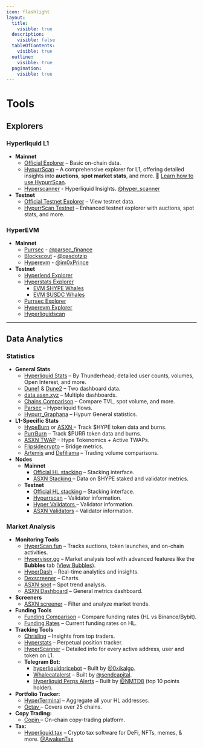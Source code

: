 ```yaml
---
icon: flashlight
layout:
  title:
    visible: true
  description:
    visible: false
  tableOfContents:
    visible: true
  outline:
    visible: true
  pagination:
    visible: true
---
```


# Tools

## Explorers

### Hyperliquid L1

* **Mainnet**
  * [Official Explorer](https://app.hyperliquid.xyz/explorer) – Basic on-chain data.
  * [HypurrScan](https://hypurrscan.io/) – A comprehensive explorer for L1, offering detailed insights into **auctions**, **spot market stats**, and more. 📖 [Learn how to use HypurrScan](https://x.com/HypurrScan/status/1826398417641463842).
  * [Hyperscanner](https://www.hyperscanner.app/) - Hyperliquid Insights. [@hyper\_scanner](https://x.com/hyper_scanner)
* **Testnet**
  * [Official Testnet Explorer](https://app.hyperliquid-testnet.xyz/explorer) – View testnet data.
  * [HypurrScan Testnet](https://testnet.hypurrscan.io/) – Enhanced testnet explorer with auctions, spot stats, and more.

### HyperEVM

* **Mainnet**
  * [Purrsec](https://purrsec.com/) - [@parsec\_finance](https://x.com/parsec_finance/status/1891938596887638177)
  * [Blockscout](https://hyperliquid.cloud.blockscout.com/) - [@gasdotzip](https://x.com/gasdotzip/status/1891822061615480850)
  * [Hyperevm](https://hyperevm-explorer.vercel.app/) - [@im0xPrince](https://x.com/im0xPrince/status/1891741047341908085)
* **Testnet**
  * [Hyperlend Explorer](https://explorer.hyperlend.finance/)
  * [Hyperstats Explorer](https://evm.hyperstats.xyz/)
    * [EVM $HYPE Whales](https://hyperstats.xyz/evm/hype)
    * [EVM $USDC Whales](https://hyperstats.xyz/evm/usdc)
  * [Purrsec Explorer](https://evm.hyperstats.xyz/)
  * [Hyperevm Explorer](https://hyperevm-explorer.vercel.app/)
  * [Hyperliquidscan](https://www.hyperliquidscan.com/)

***

## Data Analytics

### Statistics

* **General Stats**
  * [Hyperliquid Stats](https://stats.hyperliquid.xyz/) – By Thunderhead; detailed user counts, volumes, Open Interest, and more.
  * [Dune1](https://dune.com/uwusanauwu/perps) & [Dune2](https://dune.com/x3research/hyperliquid) – Two dashboard data.
  * [data.asxn.xyz](https://data.asxn.xyz/)  – Multiple dashboards.
  * [Chains Comparison](https://defillama.com/chains) – Compare TVL, spot volume, and more.
  * [Parsec](https://parsec.fi/layout/kez/PssG-HFO) – Hyperliquid flows.
  * [Hypurr\_Graphana](https://grafana.hypurr.fun/public-dashboards/2feb20d46df444aeb9019caee60d97ad?orgId=1\&refresh=5s\&from=now-30d\&to=now\&timezone=browser) – Hypurr General statistics.
* **L1-Specific Stats**
  * [HypeBurn](https://www.hypeburn.fun/leaderboard) or [ASXN ](https://data.asxn.xyz/dashboard/hype-burn)– Track $HYPE token data and burns.
  * [PurrBurn](https://www.purrburn.fun/) – Track $PURR token data and burns.
  * [ASXN TWAP](https://data.asxn.xyz/dashboard/hype) – Hype Tokenomics + Active TWAPs.
  * [Flipsidecrypto](https://flipsidecrypto.xyz/pine/hyperliquid-bridge-metrics-lxNyGO) – Bridge metrics.
  * [Artemis](https://app.artemis.xyz/sectors) and [Defiliama](https://defillama.com/perps) – Trading volume comparisons.
* **Nodes**
  * **Mainnet**
    * [Official HL stacking](https://app.hyperliquid.xyz/staking) – Stacking interface.
    * [ASXN Stacking ](https://data.asxn.xyz/dashboard/hype-staking)–  Data on $HYPE staked and validator metrics.
  * **Testnet**
    * [Official HL stacking](https://app.hyperliquid-testnet.xyz/staking) – Stacking interface.
    * [Hypurrscan](https://testnet.hypurrscan.io/staking) –  Validator information.
    * [Hyper Validators ](https://hyper-validators.bharvest.io/)– Validator information.
    * [ASXN Validators](https://hyperliquid.asxn.xyz/staking) – Validator information.

### Market Analysis

* **Monitoring Tools**
  * [HyperScan.fun](https://hyperscan.fun/) – Tracks auctions, token launches, and on-chain activities.
  * [Hypervisor.gg](https://hypervisor.gg/dashboard) – Market analysis tool with advanced features like the **Bubbles** tab ([View Bubbles](https://hypervisor.gg/bubbles)).
  * [HyperDash](https://hyperdash.info/) – Real-time analytics and insights.
  * [Dexscreener](https://dexscreener.com/hyperliquid) – Charts.
  * [ASXN spot](https://data.asxn.xyz/dashboard/spot-holder-trend) – Spot trend analysis.
  * [ASXN Dashboard](https://hyperliquid.asxn.xyz/all_metrics) – General metrics dashboard.
* **Screeners**
  * [ASXN screener](https://hyperliquid.asxn.xyz/all_metrics) – Filter and analyze market trends.
* **Funding Tools**
  * [Funding Comparison](https://app.hyperliquid.xyz/fundingComparison) – Compare funding rates (HL vs Binance/Bybit).
  * [Funding Rates](https://www.r72.fi/derivative/hyperliquid) – Current funding rates on HL.
* **Tracking Tools**
  * [Chrisling](https://hyperliquid.chrisling.dev) – Insights from top traders.
  * [Hyperstats](https://hyperstats.xyz/?search=) – Perpetual position tracker.
  * [HyperScanner](https://www.hyperscanner.app/) – Detailed info for every active address, user and token on L1.
  * **Telegram Bot:**
    * _‍_[hyperliquidpricebot](https://t.me/hyperliquidpricebot) – Built by [@0xikalgo](https://x.com/0xikalgo).
    * [Whalecatalerst](https://t.me/whalecatalerts) – Built by [@sendcapital](https://x.com/sendcapital).
    * [Hyperliquid Perps Alerts](https://t.me/hyperliquid_tracker) – Built by [@NMTD8](https://x.com/NMTD8) (top 10 points holder).
* **Portfolio Tracker:**
  * [HyperTerminal](https://hyperterminal.xyz/) – Aggregate all your HL addresses.
  * [Octav ](https://app.octav.fi/)– Covers over 25 chains.
* **Copy Trading:**
  * [Copin ](https://app.copin.io/explorer?protocol=HYPERLIQUID)– On-chain copy-trading platform.
* **Tax:**
  * [Hyperliquid.tax](https://hyperliquid.tax/) – Crypto tax software for DeFi, NFTs, memes, & more. [@AwakenTax](https://x.com/AwakenTax)





